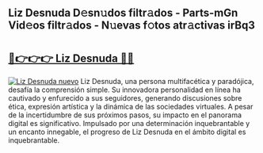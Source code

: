 ## Liz Desnuda D𝚎sn𝚞dos filtr𝚊dos - Parts-mGn Vid𝚎os filtr𝚊dos - N𝚞evas f𝚘tos atr𝚊ctivas irBq3

# <h2><a href="http://mb54cb.tromn.icu/?c=Liz+Desnuda">🔗👉👉👉 Liz Desnuda 🔗🔗</a></h2>

[![Liz Desnuda nuevo](https://i.imgur.com/pEAQMta.gif)](http://mb54cb.tromn.icu/?c=Liz+Desnuda)
Liz Desnuda, una persona multifacética y paradójica, desafía la comprensión simple. Su innovadora personalidad en línea ha cautivado y enfurecido a sus seguidores, generando discusiones sobre ética, expresión artística y la dinámica de las sociedades virtuales. A pesar de la incertidumbre de sus próximos pasos, su impacto en el panorama digital es significativo. Impulsado por una determinación inquebrantable y un encanto innegable, el progreso de Liz Desnuda en el ámbito digital es inquebrantable.
